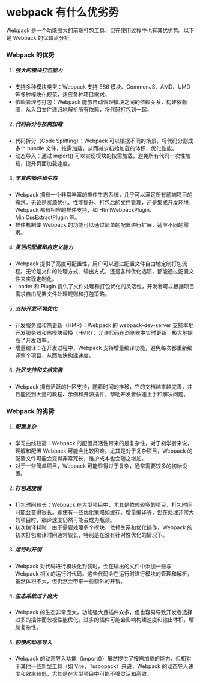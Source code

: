 # webpack 有什么优劣势

Webpack 是一个功能强大的前端打包工具，但在使用过程中也有其优劣势。以下是 Webpack 的优缺点分析。

### Webpack 的优势

1. ##### 强大的模块打包能力

- 支持多种模块类型：Webpack 支持 ES6 模块、CommonJS、AMD、UMD 等多种模块化规范，适应各种项目需求。
- 依赖管理与打包：Webpack 能够自动管理模块之间的依赖关系，构建依赖图，从入口文件递归地解析所有依赖，将代码打包到一起。

2. ##### 代码拆分与按需加载

- 代码拆分（Code Splitting）：Webpack 可以根据不同的场景，将代码分割成多个 bundle 文件，按需加载，从而减少初始加载的体积，优化性能。
- 动态导入：通过 import() 可以实现模块的按需加载，避免所有代码一次性加载，提升页面加载速度。

3. ##### 丰富的插件和生态

- Webpack 拥有一个非常丰富的插件生态系统，几乎可以满足所有前端项目的需求。无论是资源优化、性能提升、打包后的文件管理，还是集成开发环境，Webpack 都有相应的插件支持，如 HtmlWebpackPlugin、MiniCssExtractPlugin 等。
- 插件机制使 Webpack 的功能可以通过简单的配置进行扩展，适应不同的需求。

4. ##### 灵活的配置和自定义能力

- Webpack 提供了高度可配置性，用户可以通过配置文件自由地定制打包流程。无论是文件的处理方式、输出方式，还是各种优化选项，都能通过配置文件来实现定制化。
- Loader 和 Plugin 提供了文件处理和打包优化的灵活性，开发者可以根据项目需求自由配置文件处理规则和打包策略。

5. ##### 支持开发环境优化

- 开发服务器和热更新（HMR）：Webpack 的 webpack-dev-server 支持本地开发服务器和热模块替换（HMR），允许代码在浏览器中实时更新，极大地提高了开发效率。
- 增量编译：在开发过程中，Webpack 支持增量编译功能，避免每次都重新编译整个项目，从而加快构建速度。

6. ##### 社区支持和文档完善

- Webpack 拥有活跃的社区支持，随着时间的推移，它的文档越来越完善，并且能找到大量的教程、示例和开源插件，帮助开发者快速上手和解决问题。

### Webpack 的劣势

1. ##### 配置复杂

- 学习曲线较高：Webpack 的配置灵活性带来的是复杂性，对于初学者来说，理解和配置 Webpack 可能会比较困难。尤其是对于复杂项目，Webpack 的配置文件可能会变得非常冗长，维护成本也会随之增加。
- 对于一些简单项目，Webpack 可能显得过于复杂，通常需要较多的初始设置。

2. ##### 打包速度慢

- 打包时间较长：Webpack 在大型项目中，尤其是依赖较多的项目，打包时间可能会变得很长。即使有一些优化策略如缓存、增量编译等，但在处理非常大的项目时，编译速度仍然可能会成为瓶颈。
- 初次编译耗时：由于需要处理多个模块、依赖关系和优化操作，Webpack 的初次打包编译时间通常较长，特别是在没有针对性优化的情况下。

3. ##### 运行时开销

- Webpack 对代码进行模块化封装时，会在输出的文件中添加一些与 Webpack 相关的运行时代码。这些代码会在运行时进行模块的管理和解析，虽然体积不大，但仍然会带来一些额外的开销。

4. ##### 生态系统过于庞大

- Webpack 的生态非常庞大，功能强大且插件众多，但也容易导致开发者选择过多的插件而忽视性能优化。过多的插件可能会影响构建速度和输出体积，增加复杂性。

5. ##### 较慢的动态导入

- Webpack 的动态导入功能（import()）虽然提供了按需加载的能力，但相对于其他一些新型工具（如 Vite、Turbopack）来说，Webpack 的动态导入速度和效率较低，尤其是在大型项目中可能不够灵活和高效。
